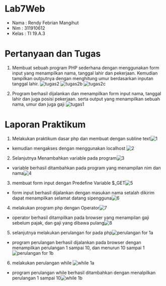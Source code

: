 # Lab7Web
- Nama : Rendy Febrian Mangihut
- Nim : 311910612
- Kelas : TI 19.A.3

# Pertanyaan dan Tugas
1. Membuat sebuah program PHP sederhana dengan menggunakan form input yang menampilkan
nama, tanggal lahir dan pekerjaan. Kemudian tampilkan outputnya dengan menghitung
umur berdasarkan inputan tanggal lahir.
![tugas2](https://user-images.githubusercontent.com/59887134/117449985-d92e0c80-af6a-11eb-90d6-b2fce2bedff1.png)
![tugas2b](https://user-images.githubusercontent.com/59887134/117449995-ddf2c080-af6a-11eb-9d0e-af45d670ee77.png)
![tugas2c](https://user-images.githubusercontent.com/59887134/117450002-e0551a80-af6a-11eb-9c46-4fdcb7750003.png)

2. Program berhasil dijalankan dan menampilkan form input nama, tanggal lahir dan juga posisi pekerjaan. 
serta output yang menampilkan sebuah nama, umur dan juga gaji
![tugas1](https://user-images.githubusercontent.com/59887134/117450399-61141680-af6b-11eb-84a9-4be72b3b5ec8.png)

# Laporan Praktikum
1. Melakukan praktikum dasar php dan membuat dengan subline text![1](https://user-images.githubusercontent.com/59887134/117450935-10e98400-af6c-11eb-8f19-26813246305f.png)
- kemudian mengakses dengan menggunakan localhost ![2](https://user-images.githubusercontent.com/59887134/117451114-49895d80-af6c-11eb-9307-b86b4f45a0f9.png)

2. Selanjutnya Menambahkan variable pada program![3](https://user-images.githubusercontent.com/59887134/117451222-6de53a00-af6c-11eb-9889-9eec93876372.png)
- variable berhasil ditambahkan pada program yang menampilan nim dan nama![4](https://user-images.githubusercontent.com/59887134/117451331-98cf8e00-af6c-11eb-83ce-5f571038950a.png)

3. membuat form input dengan Predefine Variable $_GET![5](https://user-images.githubusercontent.com/59887134/117451607-e946eb80-af6c-11eb-8ce6-b973a66d7bf3.png)
- form input berhasil dijalankan dengan masukan nama setalah dikirim dapat menampilkan selamat datang sipengguna![6](https://user-images.githubusercontent.com/59887134/117451796-2f03b400-af6d-11eb-8f99-d2e59dfddfe2.png)

4. melakukan program php dengan Operator![7](https://user-images.githubusercontent.com/59887134/117452130-9ae61c80-af6d-11eb-96e1-eeaa38023730.png)
- operator berhasil ditampilkan pada browser yang menampilan gaji sebelum pajak, dan gaji yang dibawa pulang![8](https://user-images.githubusercontent.com/59887134/117452232-b6e9be00-af6d-11eb-9a3f-db32c0666dda.png)

5. selanjutnya melakukan perulangan for pada php![perulangan for 1a](https://user-images.githubusercontent.com/59887134/117452740-54dd8880-af6e-11eb-827a-0982b5dd7b8f.png)
- program perulangan berhasil dijalankan pada browser dengan menampilkan perulangan 1 sampai 10, dan menurun 10 sampai 1![perulangan for 1b](https://user-images.githubusercontent.com/59887134/117453107-c0bff100-af6e-11eb-8fd8-ce49a6dfebaa.png)

6. melakukan perulangan while ![while 1a](https://user-images.githubusercontent.com/59887134/117453432-26ac7880-af6f-11eb-811b-eaa8510efeea.png)
- program perulangan while berhasil ditambahkan dengan menalpilkan perulangan 1 sampai 10![while 1b](https://user-images.githubusercontent.com/59887134/117453866-a2a6c080-af6f-11eb-8e73-2e1ba38c9878.png)


